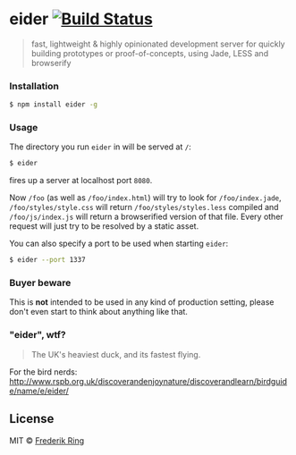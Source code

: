 # eider [![Build Status](https://travis-ci.org/m90/eider.svg?branch=master)](https://travis-ci.org/m90/eider)
> fast, lightweight & highly opinionated development server for quickly building prototypes or proof-of-concepts, using Jade, LESS and browserify

### Installation
```sh
$ npm install eider -g
```

### Usage
The directory you run `eider` in will be served at `/`:
```sh
$ eider
```
fires up a server at localhost port `8080`.

Now `/foo` (as well as `/foo/index.html`) will try to look for `/foo/index.jade`, `/foo/styles/style.css` will return `/foo/styles/styles.less` compiled and `/foo/js/index.js` will return a browserified version of that file. Every other request will just try to be resolved by a static asset.

You can also specify a port to be used when starting `eider`:
```sh
$ eider --port 1337
```

### Buyer beware
This is **not** intended to be used in any kind of production setting, please don't even start to think about anything like that.

### "eider", wtf?
> The UK's heaviest duck, and its fastest flying.

For the bird nerds: <http://www.rspb.org.uk/discoverandenjoynature/discoverandlearn/birdguide/name/e/eider/>

## License
MIT © [Frederik Ring](http://www.frederikring.com)
